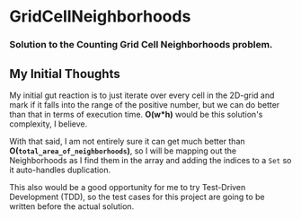 # GridCellNeighborhoods
### Solution to the Counting Grid Cell Neighborhoods problem.

## My Initial Thoughts

My initial gut reaction is to just iterate over every cell in the 2D-grid and mark if it falls into the range of the positive number, but we can do better than that in terms of execution time. **O(w*h)** would be this solution's complexity, I believe.

With that said, I am not entirely sure it can get much better than **O(`total_area_of_neighborhoods`)**, so I will be mapping out the Neighborhoods as I find them in the array and adding the indices to a `Set` so it auto-handles duplication.

This also would be a good opportunity for me to try Test-Driven Development (TDD), so the test cases for this project are going to be written before the actual solution.
